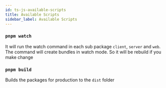 ```yaml
---
id: ts-js-available-scripts
title: Available Scripts
sidebar_label: Available Scripts
---
```


### `pnpm watch`

It will run the watch command in each sub package `client`, `server` and `web`.<br/>
The command will create bundles in watch mode. So it will be rebuild if you make change

### `pnpm build`

Builds the packages for production to the `dist` folder
